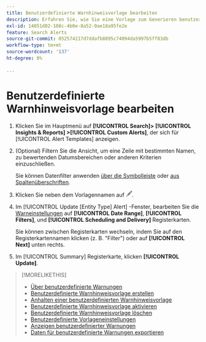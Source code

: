 ```yaml
---
title: Benutzerdefinierte Warnhinweisvorlage bearbeiten
description: Erfahren Sie, wie Sie eine Vorlage zum Generieren benutzerdefinierter Warnhinweise bearbeiten.
exl-id: 14051d02-108c-4b0e-8a52-9ae18a95fe2e
feature: Search Alerts
source-git-commit: 052574217d7ddafb8895c74094da5997b5ff83db
workflow-type: tm+mt
source-wordcount: '137'
ht-degree: 0%

---
```


# Benutzerdefinierte Warnhinweisvorlage bearbeiten

1. Klicken Sie im Hauptmenü auf **[!UICONTROL Search]> [!UICONTROL Insights & Reports] >[!UICONTROL Custom Alerts]**, der sich für [!UICONTROL Alert Templates] anzeigen.

1. (Optional) Filtern Sie die Ansicht, um eine Zeile mit bestimmten Namen, zu bewertenden Datumsbereichen oder anderen Kriterien einzuschließen.

   Sie können Datenfilter anwenden [über die Symbolleiste](/help/search-social-commerce/common-tasks/data-views/ad-hoc-settings/column-filter-apply-from-toolbar.md) oder [aus Spaltenüberschriften](/help/search-social-commerce/common-tasks/data-views/ad-hoc-settings/column-filter-apply-from-column-heading.md).

1. Klicken Sie neben dem Vorlagennamen auf ![Bearbeiten](/help/search-social-commerce/assets/edit.png "Bearbeiten").

1. Im [!UICONTROL Update \[Entity Type\] Alert] -Fenster, bearbeiten Sie die [Warneinstellungen](alert-template-settings.md) auf **[!UICONTROL Date Range]**, **[!UICONTROL Filters]**, und **[!UICONTROL Scheduling and Delivery]** Registerkarten.

   Sie können zwischen Registerkarten wechseln, indem Sie auf den Registerkartennamen klicken (z. B. &quot;Filter&quot;) oder auf **[!UICONTROL Next]** unten rechts.

1. Im [!UICONTROL Summary] Registerkarte, klicken **[!UICONTROL Update]**.

>[!MORELIKETHIS]
>
>* [Über benutzerdefinierte Warnungen](alert-about.md)
>* [Benutzerdefinierte Warnhinweisvorlage erstellen](alert-template-create.md)
>* [Anhalten einer benutzerdefinierten Warnhinweisvorlage](alert-template-pause.md)
>* [Benutzerdefinierte Warnhinweisvorlage aktivieren](alert-template-activate.md)
>* [Benutzerdefinierte Warnhinweisvorlage löschen](alert-template-delete.md)
>* [Benutzerdefinierte Vorlageneinstellungen](alert-template-settings.md)
>* [Anzeigen benutzerdefinierter Warnungen](alert-view.md)
>* [Daten für benutzerdefinierte Warnungen exportieren](alert-export-data.md)
